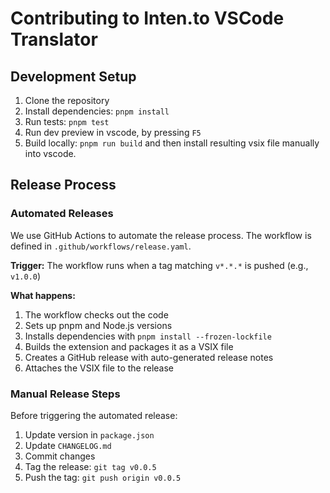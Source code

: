 # Contributing to Inten.to VSCode Translator

## Development Setup

1. Clone the repository
2. Install dependencies: `pnpm install`
3. Run tests: `pnpm test`
4. Run dev preview in vscode, by pressing `F5`
5. Build locally: `pnpm run build` and then install resulting vsix file manually into vscode.

## Release Process

### Automated Releases

We use GitHub Actions to automate the release process. The workflow is defined in `.github/workflows/release.yaml`.

**Trigger:** The workflow runs when a tag matching `v*.*.*` is pushed (e.g., `v1.0.0`)

**What happens:**

1. The workflow checks out the code
2. Sets up pnpm and Node.js versions
3. Installs dependencies with `pnpm install --frozen-lockfile`
4. Builds the extension and packages it as a VSIX file
5. Creates a GitHub release with auto-generated release notes
6. Attaches the VSIX file to the release

### Manual Release Steps

Before triggering the automated release:

1. Update version in `package.json`
2. Update `CHANGELOG.md`
3. Commit changes
4. Tag the release: `git tag v0.0.5`
5. Push the tag: `git push origin v0.0.5`
